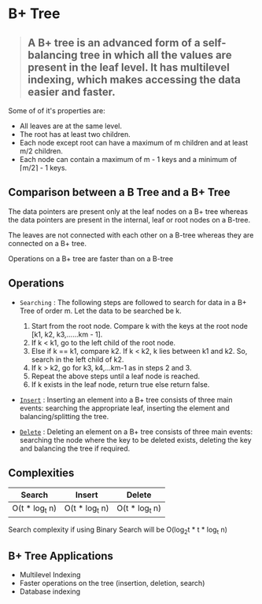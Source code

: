 # B+ Tree

> ## A B+ tree is an advanced form of a self-balancing tree in which all the values are present in the leaf level. It has multilevel indexing, which makes accessing the data easier and faster.

Some of of it's properties are:

- All leaves are at the same level.
- The root has at least two children.
- Each node except root can have a maximum of m children and at least m/2 children.
- Each node can contain a maximum of m - 1 keys and a minimum of ⌈m/2⌉ - 1 keys.

## Comparison between a B Tree and a B+ Tree

The data pointers are present only at the leaf nodes on a B+ tree whereas the data pointers are present in the internal, leaf or root nodes on a B-tree.

The leaves are not connected with each other on a B-tree whereas they are connected on a B+ tree.

Operations on a B+ tree are faster than on a B-tree

## Operations

- `Searching` : The following steps are followed to search for data in a B+ Tree of order m. Let the data to be searched be k.

  1. Start from the root node. Compare k with the keys at the root node [k1, k2, k3,......km - 1].
  2. If k < k1, go to the left child of the root node.
  3. Else if k == k1, compare k2. If k < k2, k lies between k1 and k2. So, search in the left child of k2.
  4. If k > k2, go for k3, k4,...km-1 as in steps 2 and 3.
  5. Repeat the above steps until a leaf node is reached.
  6. If k exists in the leaf node, return true else return false.

- [`Insert`](https://www.programiz.com/dsa/insertion-on-a-b-plus-tree) : Inserting an element into a B+ tree consists of three main events: searching the appropriate leaf, inserting the element and balancing/splitting the tree.

- [`Delete`](https://www.programiz.com/dsa/deletion-from-a-b-plus-tree) : Deleting an element on a B+ tree consists of three main events: searching the node where the key to be deleted exists, deleting the key and balancing the tree if required.

## Complexities

|          Search           |          Insert           |          Delete           |
| :-----------------------: | :-----------------------: | :-----------------------: |
| O(t \* log<sub>t</sub> n) | O(t \* log<sub>t</sub> n) | O(t \* log<sub>t</sub> n) |

Search complexity if using Binary Search will be O(log<sub>2</sub>t \* t \* log<sub>t</sub> n)

## B+ Tree Applications

- Multilevel Indexing
- Faster operations on the tree (insertion, deletion, search)
- Database indexing
